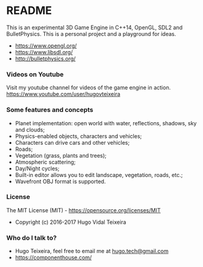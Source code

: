 # README #

This is an experimental 3D Game Engine in C++14, OpenGL, SDL2 and BulletPhysics. This is a personal project and a playground for ideas.

* https://www.opengl.org/
* https://www.libsdl.org/
* http://bulletphysics.org/

### Videos on Youtube ###

Visit my youtube channel for videos of the game engine in action.
https://www.youtube.com/user/hugovteixeira

### Some features and concepts ###

* Planet implementation: open world with water, reflections, shadows, sky and clouds;
* Physics-enabled objects, characters and vehicles;
* Characters can drive cars and other vehicles;
* Roads;
* Vegetation (grass, plants and trees);
* Atmospheric scattering;
* Day/Night cycles;
* Built-in editor allows you to edit landscape, vegetation, roads, etc.;
* Wavefront OBJ format is supported.

### License ###

The MIT License (MIT) - https://opensource.org/licenses/MIT

* Copyright (c) 2016-2017 Hugo Vidal Teixeira

### Who do I talk to? ###

* Hugo Teixeira, feel free to email me at hugo.tech@gmail.com
* https://componenthouse.com/